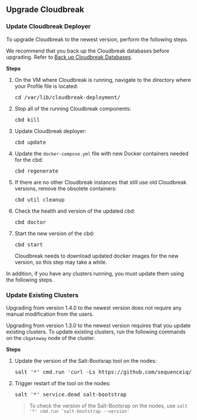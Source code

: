 
## Upgrade Cloudbreak

### Update Cloudbreak Deployer 

[Comment]: <> (Need to update and validate these steps.)

To upgrade Cloudbreak to the newest version, perform the following steps.

We recommend that you back up the Cloudbreak databases before upgrading. Refer to [Back up Cloudbreak Databases](cb-migrate.md#back-up-cloudbreak-database).

**Steps**


1. On the VM where Cloudbreak is running, navigate to the directory where your Profile file is located:

    <pre>cd /var/lib/cloudbreak-deployment/</pre>

2. Stop all of the running Cloudbreak components:

    <pre>cbd kill</pre>
    
3. Update Cloudbreak deployer:

    <pre>cbd update</pre>
    
3. Update the `docker-compose.yml` file with new Docker containers needed for the cbd:

    <pre>cbd regenerate</pre>
    
4. If there are no other Cloudbreak instances that still use old Cloudbreak versions, remove the obsolete containers:

    <pre>cbd util cleanup</pre>
    
5. Check the health and version of the updated cbd:

    <pre>cbd doctor</pre>
    
6. Start the new version of the cbd:

    <pre>cbd start</pre>
    
    Cloudbreak needs to download updated docker images for the new version, so this step may take a while.

In addition, if you have any clusters running, you must update them using the following steps. 

### Update Existing Clusters

[comment]: <> (TO-DO: Maybe the sentence below should say "Upgrading from version 1.4.0 **or newer** to the newest version"??)

Upgrading from version 1.4.0 to the newest version does not require any manual modification from the users.

Upgrading from version 1.3.0 to the newest version requires that you update existing clusters. To update existing clusters, run the following commands on the `cbgateway` node of the cluster.

**Steps**

1. Update the version of the Salt-Bootsrap tool on the nodes:
    <pre>salt '*' cmd.run 'curl -Ls https://github.com/sequenceiq/salt-bootstrap/releases/download/v0.1.2/salt-bootstrap_0.1.2_Linux_x86_64.tgz | tar -zx -C /usr/sbin/ salt-bootstrap'</pre>
    
2. Trigger restart of the tool on the nodes:

    <pre>salt '*' service.dead salt-bootstrap</pre>

    > To check the version of the Salt-Bootsrap on the nodes, use `salt '*' cmd.run 'salt-bootstrap --version'`
    